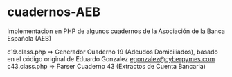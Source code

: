 cuadernos-AEB
=============

Implementacion en PHP de algunos cuadernos de la Asociación de la Banca Española (AEB)

c19.class.php => Generador Cuaderno 19 (Adeudos Domiciliados), basado en el código original de Eduardo Gonzalez <egonzalez@cyberpymes.com>
c43.class.php => Parser Cuaderno 43 (Extractos de Cuenta Bancaria)

